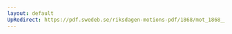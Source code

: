 ```yaml
---
layout: default
UpRedirect: https://pdf.swedeb.se/riksdagen-motions-pdf/1868/mot_1868__ak__00045/mot_1868__ak__00045_001.pdf
---
```

